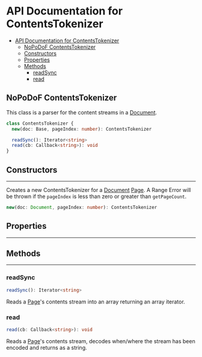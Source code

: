 # API Documentation for ContentsTokenizer

- [API Documentation for ContentsTokenizer](#api-documentation-for-contentstokenizer)
  - [NoPoDoF ContentsTokenizer](#nopodof-contentstokenizer)
  - [Constructors](#constructors)
  - [Properties](#properties)
  - [Methods](#methods)
    - [readSync](#readsync)
    - [read](#read)

## NoPoDoF ContentsTokenizer

This class is a parser for the content streams in a [Document](./document.md).

```typescript
class ContentsTokenizer {
  new(doc: Base, pageIndex: number): ContentsTokenizer

  readSync(): Iterator<string>
  read(cb: Callback<string>): void
}
```

## Constructors
---------------

Creates a new ContentsTokenizer for a [Document](./document.md) [Page](./page.md). A Range Error will be thrown if the 
`pageIndex` is less than zero or greater than `getPageCount`.

```typescript
new(doc: Document, pageIndex: number): ContentsTokenizer
```

## Properties
------------

## Methods
----------

### readSync

```typescript
readSync(): Iterator<string>
```

Reads a [Page](./page.md)'s contents stream into an array returning an array iterator.

### read

```typescript
read(cb: Callback<string>): void
```

Reads a [Page](./page.md)'s contents stream, decodes when/where the stream has been encoded and returns as a string.

